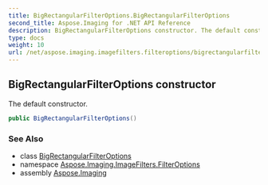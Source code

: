 ```yaml
---
title: BigRectangularFilterOptions.BigRectangularFilterOptions
second_title: Aspose.Imaging for .NET API Reference
description: BigRectangularFilterOptions constructor. The default constructor
type: docs
weight: 10
url: /net/aspose.imaging.imagefilters.filteroptions/bigrectangularfilteroptions/bigrectangularfilteroptions/
---
```

## BigRectangularFilterOptions constructor

The default constructor.

```csharp
public BigRectangularFilterOptions()
```

### See Also

* class [BigRectangularFilterOptions](../)
* namespace [Aspose.Imaging.ImageFilters.FilterOptions](../../bigrectangularfilteroptions/)
* assembly [Aspose.Imaging](../../../)


